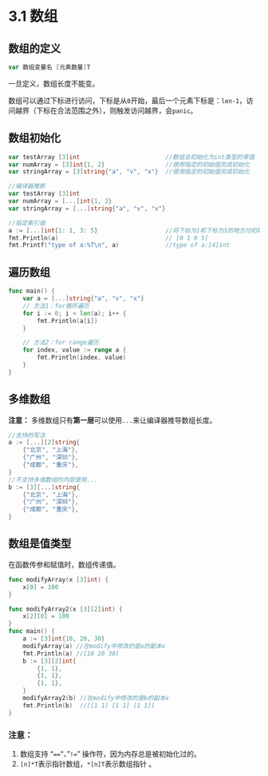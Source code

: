 # 3.1 数组

## 数组的定义

```go
var 数组变量名 [元素数量]T
```
一旦定义，数组长度不能变。

数组可以通过下标进行访问，下标是从`0`开始，最后一个元素下标是：`len-1`，访问越界（下标在合法范围之外），则触发访问越界，会`panic`。

## 数组初始化

```go
var testArray [3]int                        //数组会初始化为int类型的零值
var numArray = [3]int{1, 2}                 //使用指定的初始值完成初始化
var stringArray = [3]string{"a", "v", "x"}  //使用指定的初始值完成初始化

//编译器推断
var testArray [3]int
var numArray = [...]int{1, 2}
var stringArray = [...]string{"a", "v", "x"}

//指定索引值
a := [...]int{1: 1, 3: 5}                   //将下标为1和下标为3的地方付初始值
fmt.Println(a)                              // [0 1 0 5]
fmt.Printf("type of a:%T\n", a)             //type of a:[4]int

```

## 遍历数组
```go
func main() {
	var a = [...]string{"a", "v", "x"}
	// 方法1：for循环遍历
	for i := 0; i < len(a); i++ {
		fmt.Println(a[i])
	}

	// 方法2：for range遍历
	for index, value := range a {
		fmt.Println(index, value)
	}
}
```

## 多维数组

**注意：** 多维数组只有**第一层**可以使用`...`来让编译器推导数组长度。

```go
//支持的写法
a := [...][2]string{
	{"北京", "上海"},
	{"广州", "深圳"},
	{"成都", "重庆"},
}
//不支持多维数组的内层使用...
b := [3][...]string{
	{"北京", "上海"},
	{"广州", "深圳"},
	{"成都", "重庆"},
}
```

## **数组是值类型**
在函数传参和赋值时，数组传递值。

```go
func modifyArray(x [3]int) {
	x[0] = 100
}

func modifyArray2(x [3][2]int) {
	x[2][0] = 100
}
func main() {
	a := [3]int{10, 20, 30}
	modifyArray(a) //在modify中修改的是a的副本x
	fmt.Println(a) //[10 20 30]
	b := [3][2]int{
		{1, 1},
		{1, 1},
		{1, 1},
	}
	modifyArray2(b) //在modify中修改的是b的副本x
	fmt.Println(b)  //[[1 1] [1 1] [1 1]]
}
```

### **注意：**

1. 数组支持 “`==`“、”`!=`” 操作符，因为内存总是被初始化过的。
2. `[n]*T`表示指针数组，`*[n]T`表示数组指针 。